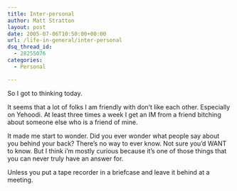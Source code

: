 ```yaml
---
title: Inter-personal
author: Matt Stratton
layout: post
date: 2005-07-06T10:50:00+00:00
url: /life-in-general/inter-personal
dsq_thread_id:
  - 28255076
categories:
  - Personal

---
```

So I got to thinking today.

It seems that a lot of folks I am friendly with don&#8217;t like each other. Especially on Yehoodi. At least three times a week I get an IM from a friend bitching about someone else who is a friend of mine.

It made me start to wonder. Did you ever wonder what people say about you behind your back? There&#8217;s no way to ever know. Not sure you&#8217;d WANT to know. But I think i&#8217;m mostly curious because it&#8217;s one of those things that you can never truly have an answer for.

Unless you put a tape recorder in a briefcase and leave it behind at a meeting.
